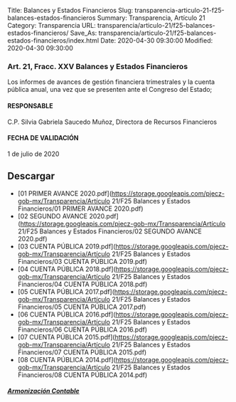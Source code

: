 Title: Balances y Estados Financieros
Slug: transparencia-articulo-21-f25-balances-estados-financieros
Summary: Transparencia, Artículo 21
Category: Transparencia
URL: transparencia/articulo-21/f25-balances-estados-financieros/
Save_As: transparencia/articulo-21/f25-balances-estados-financieros/index.html
Date: 2020-04-30 09:30:00
Modified: 2020-04-30 09:30:00


### Art. 21, Fracc. XXV Balances y Estados Financieros

Los informes de avances de gestión financiera trimestrales y la cuenta pública anual, una vez que se presenten ante el Congreso del Estado;

#### RESPONSABLE

C.P. Silvia Gabriela Saucedo Muñoz, Directora de Recursos Financieros

#### FECHA DE VALIDACIÓN

1 de julio de 2020

##### 


## Descargar


* [01 PRIMER AVANCE 2020.pdf](https://storage.googleapis.com/pjecz-gob-mx/Transparencia/Artículo 21/F25 Balances y Estados Financieros/01 PRIMER AVANCE 2020.pdf)
* [02 SEGUNDO AVANCE 2020.pdf](https://storage.googleapis.com/pjecz-gob-mx/Transparencia/Artículo 21/F25 Balances y Estados Financieros/02 SEGUNDO AVANCE 2020.pdf)
* [03 CUENTA PÚBLICA 2019.pdf](https://storage.googleapis.com/pjecz-gob-mx/Transparencia/Artículo 21/F25 Balances y Estados Financieros/03 CUENTA PÚBLICA 2019.pdf)
* [04 CUENTA PÚBLICA 2018.pdf](https://storage.googleapis.com/pjecz-gob-mx/Transparencia/Artículo 21/F25 Balances y Estados Financieros/04 CUENTA PÚBLICA 2018.pdf)
* [05 CUENTA PÚBLICA 2017.pdf](https://storage.googleapis.com/pjecz-gob-mx/Transparencia/Artículo 21/F25 Balances y Estados Financieros/05 CUENTA PÚBLICA 2017.pdf)
* [06 CUENTA PÚBLICA 2016.pdf](https://storage.googleapis.com/pjecz-gob-mx/Transparencia/Artículo 21/F25 Balances y Estados Financieros/06 CUENTA PÚBLICA 2016.pdf)
* [07 CUENTA PÚBLICA 2015.pdf](https://storage.googleapis.com/pjecz-gob-mx/Transparencia/Artículo 21/F25 Balances y Estados Financieros/07 CUENTA PÚBLICA 2015.pdf)
* [08 CUENTA PÚBLICA 2014.pdf](https://storage.googleapis.com/pjecz-gob-mx/Transparencia/Artículo 21/F25 Balances y Estados Financieros/08 CUENTA PÚBLICA 2014.pdf)


##### [Armonización Contable](https://www.pjecz.gob.mx/armonizacion-contable/)


